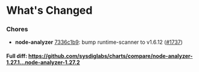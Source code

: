 # What's Changed

### Chores
- **node-analyzer** [7336c1b9](https://github.com/sysdiglabs/charts/commit/7336c1b91aeddb057626f1a456a12a50a47e86d4): bump runtime-scanner to v1.6.12 ([#1737](https://github.com/sysdiglabs/charts/issues/1737))
#### Full diff: https://github.com/sysdiglabs/charts/compare/node-analyzer-1.27.1...node-analyzer-1.27.2
